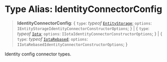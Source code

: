 # Type Alias: IdentityConnectorConfig

> **IdentityConnectorConfig**: \{ `type`: *typeof* [`EntityStorage`](../variables/IdentityConnectorType.md#entitystorage); `options`: `IEntityStorageIdentityConnectorConstructorOptions`; \} \| \{ `type`: *typeof* [`Iota`](../variables/IdentityConnectorType.md#iota); `options`: `IIotaIdentityConnectorConstructorOptions`; \} \| \{ `type`: *typeof* [`IotaRebased`](../variables/IdentityConnectorType.md#iotarebased); `options`: `IIotaRebasedIdentityConnectorConstructorOptions`; \}

Identity config connector types.

